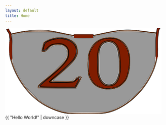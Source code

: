 ```yaml
---
layout: default
title: Home
---
```


![alt texts](/assets/logo/drawing.svg)
{{ "Hello World!" | downcase }}



